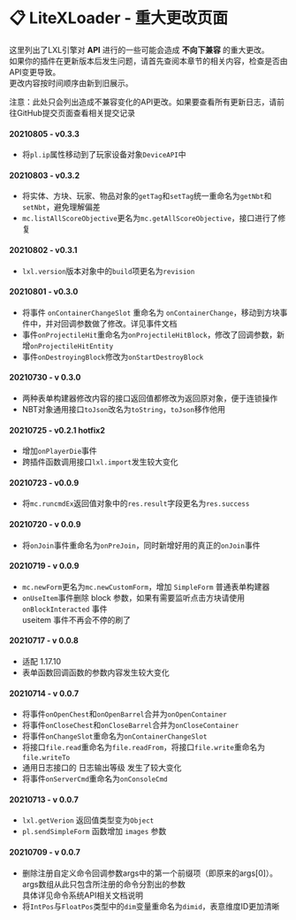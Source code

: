 # 📋 LiteXLoader - 重大更改页面

这里列出了LXL引擎对 **API** 进行的一些可能会造成 **不向下兼容** 的重大更改。  
如果你的插件在更新版本后发生问题，请首先查阅本章节的相关内容，检查是否由API变更导致。  
更改内容按时间顺序由新到旧展示。

注意：此处只会列出造成不兼容变化的API更改。如果要查看所有更新日志，请前往GitHub提交页面查看相关提交记录

#### 20210805 - v0.3.3

- 将`pl.ip`属性移动到了玩家设备对象`DeviceAPI`中

#### 20210803 - v0.3.2

- 将实体、方块、玩家、物品对象的`getTag`和`setTag`统一重命名为`getNbt`和`setNbt`，避免理解偏差
- `mc.listAllScoreObjective`更名为`mc.getAllScoreObjective`，接口进行了修复

#### 20210802 - v0.3.1

- `lxl.version`版本对象中的`build`项更名为`revision`

#### 20210801 - v0.3.0

- 将事件 `onContainerChangeSlot` 重命名为 `onContainerChange`，移动到方块事件中，并对回调参数做了修改。详见事件文档
- 事件`onProjectileHit`重命名为`onProjectileHitBlock`，修改了回调参数，新增`onProjectileHitEntity`
- 事件`onDestroyingBlock`修改为`onStartDestroyBlock`

#### 20210730 - v 0.3.0

- 两种表单构建器修改内容的接口返回值都修改为返回原对象，便于连锁操作
- NBT对象通用接口`toJson`改名为`toString`，`toJson`移作他用

#### 20210725 - v0.2.1 hotfix2

- 增加`onPlayerDie`事件
- 跨插件函数调用接口`lxl.import`发生较大变化

#### 20210723 - v0.0.9

- 将`mc.runcmdEx`返回值对象中的`res.result`字段更名为`res.success`

#### 20210720 - v 0.0.9

- 将`onJoin`事件重命名为`onPreJoin`，同时新增好用的真正的`onJoin`事件

#### 20210719 - v 0.0.9

- `mc.newForm`更名为`mc.newCustomForm`，增加 `SimpleForm` 普通表单构建器
- `onUseItem`事件删除 block 参数，如果有需要监听点击方块请使用 `onBlockInteracted` 事件  
  useitem 事件不再会不停的刷了

#### 20210717 - v 0.0.8

- 适配 1.17.10
- 表单函数回调函数的参数内容发生较大变化

#### 20210714 - v 0.0.7

- 将事件`onOpenChest`和`onOpenBarrel`合并为`onOpenContainer`
- 将事件`onCloseChest`和`onCloseBarrel`合并为`onCloseContainer`
- 将事件`onChangeSlot`重命名为`onContainerChangeSlot`
- 将接口`file.read`重命名为`file.readFrom`，将接口`file.write`重命名为`file.writeTo`
- 通用日志接口的 日志输出等级 发生了较大变化
- 将事件`onServerCmd`重命名为`onConsoleCmd`

#### 20210713 - v 0.0.7

- `lxl.getVerion` 返回值类型变为`Object`
- `pl.sendSimpleForm` 函数增加 `images` 参数

#### 20210709 - v 0.0.7

- 删除注册自定义命令回调参数args中的第一个前缀项（即原来的args[0]）。  
  args数组从此只包含所注册的命令分割出的参数  
  具体详见命令系统API相关文档说明
- 将`IntPos`与`FloatPos`类型中的`dim`变量重命名为`dimid`，表意维度ID更加清晰